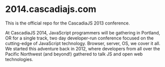 2014.cascadiajs.com
===================

This is the official repo for the CascadiaJS 2013 conference.

At CascadiaJS 2014, JavaScript programmers will be gathering in Portland, OR for a single track, two day developer-run conference focused on the cutting-edge of JavaScript technology. Browser, server, OS, we cover it all. We started this adventure back in 2012, where developers from all over the Pacific Northwest (and beyond!) gathered to talk JS and open web technologies.  
